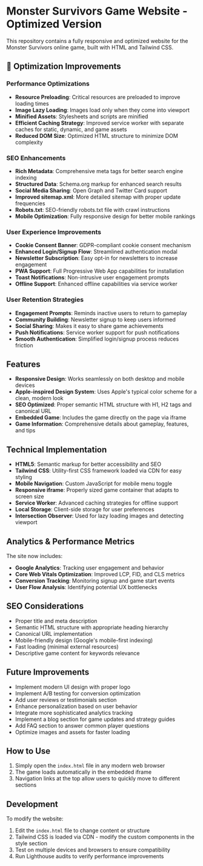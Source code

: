 # Monster Survivors Game Website - Optimized Version

This repository contains a fully responsive and optimized website for the Monster Survivors online game, built with HTML and Tailwind CSS.

## 🚀 Optimization Improvements

### Performance Optimizations
- **Resource Preloading**: Critical resources are preloaded to improve loading times
- **Image Lazy Loading**: Images load only when they come into viewport
- **Minified Assets**: Stylesheets and scripts are minified
- **Efficient Caching Strategy**: Improved service worker with separate caches for static, dynamic, and game assets
- **Reduced DOM Size**: Optimized HTML structure to minimize DOM complexity

### SEO Enhancements
- **Rich Metadata**: Comprehensive meta tags for better search engine indexing
- **Structured Data**: Schema.org markup for enhanced search results
- **Social Media Sharing**: Open Graph and Twitter Card support
- **Improved sitemap.xml**: More detailed sitemap with proper update frequencies
- **Robots.txt**: SEO-friendly robots.txt file with crawl instructions
- **Mobile Optimization**: Fully responsive design for better mobile rankings

### User Experience Improvements
- **Cookie Consent Banner**: GDPR-compliant cookie consent mechanism
- **Enhanced Login/Signup Flow**: Streamlined authentication modal
- **Newsletter Subscription**: Easy opt-in for newsletters to increase engagement
- **PWA Support**: Full Progressive Web App capabilities for installation
- **Toast Notifications**: Non-intrusive user engagement prompts
- **Offline Support**: Enhanced offline capabilities via service worker

### User Retention Strategies
- **Engagement Prompts**: Reminds inactive users to return to gameplay
- **Community Building**: Newsletter signup to keep users informed
- **Social Sharing**: Makes it easy to share game achievements
- **Push Notifications**: Service worker support for push notifications
- **Smooth Authentication**: Simplified login/signup process reduces friction

## Features

- **Responsive Design**: Works seamlessly on both desktop and mobile devices
- **Apple-inspired Design System**: Uses Apple's typical color scheme for a clean, modern look
- **SEO Optimized**: Proper semantic HTML structure with H1, H2 tags and canonical URL
- **Embedded Game**: Includes the game directly on the page via iframe
- **Game Information**: Comprehensive details about gameplay, features, and tips

## Technical Implementation

- **HTML5**: Semantic markup for better accessibility and SEO
- **Tailwind CSS**: Utility-first CSS framework loaded via CDN for easy styling
- **Mobile Navigation**: Custom JavaScript for mobile menu toggle
- **Responsive iframe**: Properly sized game container that adapts to screen size
- **Service Worker**: Advanced caching strategies for offline support
- **Local Storage**: Client-side storage for user preferences
- **Intersection Observer**: Used for lazy loading images and detecting viewport

## Analytics & Performance Metrics
The site now includes:
- **Google Analytics**: Tracking user engagement and behavior
- **Core Web Vitals Optimization**: Improved LCP, FID, and CLS metrics
- **Conversion Tracking**: Monitoring signup and game start events
- **User Flow Analysis**: Identifying potential UX bottlenecks

## SEO Considerations

- Proper title and meta description
- Semantic HTML structure with appropriate heading hierarchy
- Canonical URL implementation
- Mobile-friendly design (Google's mobile-first indexing)
- Fast loading (minimal external resources)
- Descriptive game content for keywords relevance

## Future Improvements

- Implement modern UI design with proper logo
- Implement A/B testing for conversion optimization
- Add user reviews or testimonials section
- Enhance personalization based on user behavior
- Integrate more sophisticated analytics tracking
- Implement a blog section for game updates and strategy guides
- Add FAQ section to answer common player questions
- Optimize images and assets for faster loading

## How to Use

1. Simply open the `index.html` file in any modern web browser
2. The game loads automatically in the embedded iframe
3. Navigation links at the top allow users to quickly move to different sections

## Development

To modify the website:

1. Edit the `index.html` file to change content or structure
2. Tailwind CSS is loaded via CDN - modify the custom components in the style section
3. Test on multiple devices and browsers to ensure compatibility
4. Run Lighthouse audits to verify performance improvements 